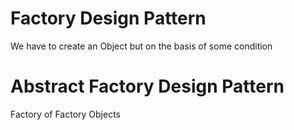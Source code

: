 # Factory Design Pattern

We have to create an Object but on the basis of some condition

# Abstract Factory Design Pattern

Factory of Factory Objects